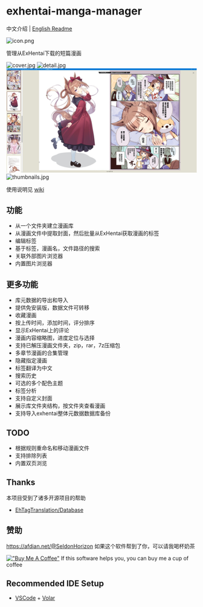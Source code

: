 # exhentai-manga-manager

中文介绍 | [English Readme](https://github.com/SchneeHertz/exhentai-manga-manager/blob/master/README_EN.md)

<img src="https://raw.githubusercontent.com/SchneeHertz/exhentai-manga-manager/master/public/icon.png" alt="icon.png" width="256"/>

管理从ExHentai下载的短篇漫画

![cover.jpg](https://raw.githubusercontent.com/SchneeHertz/exhentai-manga-manager/master/screenshots/cover.jpg)
![detail.jpg](https://raw.githubusercontent.com/SchneeHertz/exhentai-manga-manager/master/screenshots/detail.jpg)
![viewer.jpg](https://raw.githubusercontent.com/SchneeHertz/exhentai-manga-manager/master/screenshots/viewer.jpg)
![thumbnails.jpg](https://raw.githubusercontent.com/SchneeHertz/exhentai-manga-manager/master/screenshots/thumbnails.jpg)

使用说明见 [wiki](https://github.com/SchneeHertz/exhentai-manga-manager/wiki/中文说明)

## 功能
- 从一个文件夹建立漫画库
- 从漫画文件中提取封面，然后批量从ExHentai获取漫画的标签
- 编辑标签
- 基于标签，漫画名，文件路径的搜索
- 关联外部图片浏览器
- 内置图片浏览器

## 更多功能
- 库元数据的导出和导入
- 提供免安装版，数据文件可转移
- 收藏漫画
- 按上传时间，添加时间，评分排序
- 显示ExHentai上的评论
- 漫画内容缩略图，进度定位与选择
- 支持已解压漫画文件夹，zip，rar，7z压缩包
- 多章节漫画的合集管理
- 隐藏指定漫画
- 标签翻译为中文
- 搜索历史
- 可选的多个配色主题
- 标签分析
- 支持自定义封面
- 展示库文件夹结构，按文件夹查看漫画
- 支持导入exhentai整体元数据数据库备份

## TODO
- 根据规则重命名和移动漫画文件
- 支持排除列表
- 内置双页浏览

## Thanks
本项目受到了诸多开源项目的帮助

- [EhTagTranslation/Database](https://github.com/EhTagTranslation/Database)


## 赞助
https://afdian.net/@SeldonHorizon
如果这个软件帮到了你，可以请我喝杯奶茶

[!["Buy Me A Coffee"](https://www.buymeacoffee.com/assets/img/custom_images/orange_img.png)](https://www.buymeacoffee.com/schneehertz)
If this software helps you, you can buy me a cup of coffee


## Recommended IDE Setup

- [VSCode](https://code.visualstudio.com/) + [Volar](https://marketplace.visualstudio.com/items?itemName=johnsoncodehk.volar)
